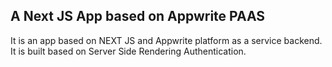 ## A Next JS App based on Appwrite PAAS

It is an app based on NEXT JS and Appwrite platform as a service backend.
It is built based on Server Side Rendering Authentication.
